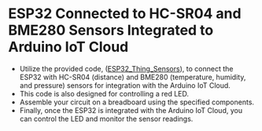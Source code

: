 # ESP32 Connected to HC-SR04 and BME280 Sensors Integrated to Arduino IoT Cloud

* Utilize the provided code, ([ESP32_Thing_Sensors](ESP32_Thing_Sensors)), to connect the ESP32 with HC-SR04 (distance) and BME280 (temperature, humidity, and pressure) sensors for integration with the Arduino IoT Cloud.
* This code is also designed for controlling a red LED.
* Assemble your circuit on a breadboard using the specified components.
* Finally, once the ESP32 is integrated with the Arduino IoT Cloud, you can control the LED and monitor the sensor readings.


